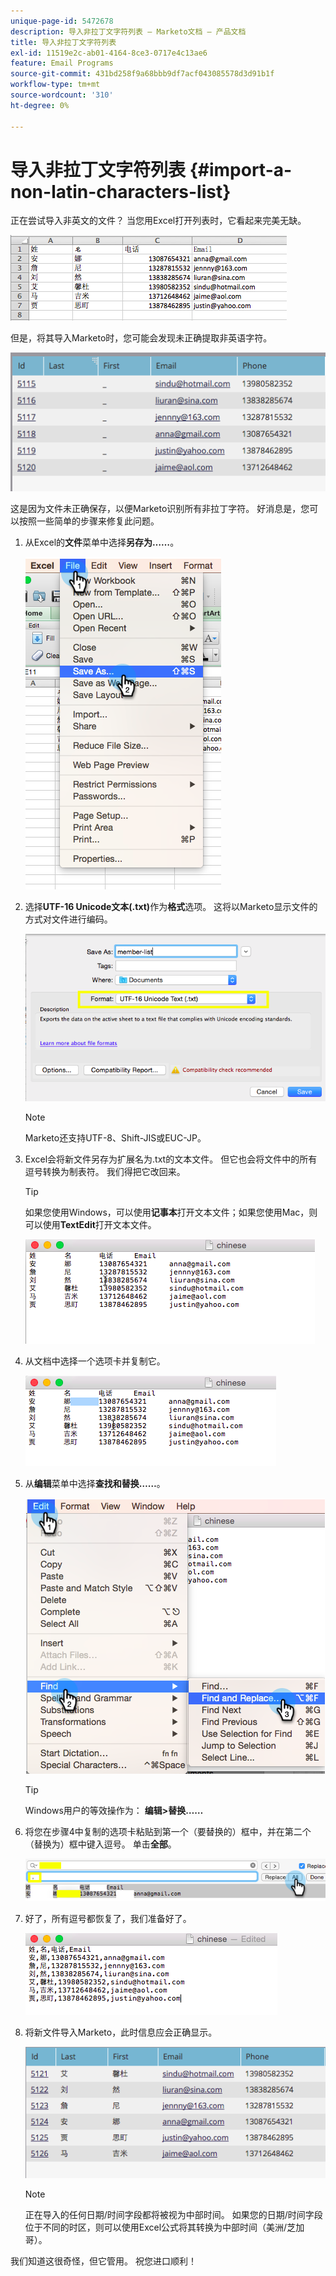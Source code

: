 ```yaml
---
unique-page-id: 5472678
description: 导入非拉丁文字符列表 — Marketo文档 — 产品文档
title: 导入非拉丁文字符列表
exl-id: 11519e2c-ab01-4164-8ce3-0717e4c13ae6
feature: Email Programs
source-git-commit: 431bd258f9a68bbb9df7acf043085578d3d91b1f
workflow-type: tm+mt
source-wordcount: '310'
ht-degree: 0%

---
```


# 导入非拉丁文字符列表 {#import-a-non-latin-characters-list}

正在尝试导入非英文的文件？ 当您用Excel打开列表时，它看起来完美无缺。

![](assets/image2015-2-10-9-3a34-3a57.png)

但是，将其导入Marketo时，您可能会发现未正确提取非英语字符。

![](assets/image2015-2-10-9-3a35-3a49.png)

这是因为文件未正确保存，以便Marketo识别所有非拉丁字符。 好消息是，您可以按照一些简单的步骤来修复此问题。

1. 从Excel的&#x200B;**文件**&#x200B;菜单中选择&#x200B;**另存为……**。

   ![](assets/image2015-2-10-9-3a46-3a44.png)

1. 选择&#x200B;**UTF-16 Unicode文本(.txt)**&#x200B;作为&#x200B;**格式**&#x200B;选项。 这将以Marketo显示文件的方式对文件进行编码。

   ![](assets/image2015-2-10-9-3a48-3a7.png)

   >[!NOTE]
   >
   >Marketo还支持UTF-8、Shift-JIS或EUC-JP。

1. Excel会将新文件另存为扩展名为.txt的文本文件。 但它也会将文件中的所有逗号转换为制表符。 我们得把它改回来。

   >[!TIP]
   >
   >如果您使用Windows，可以使用&#x200B;**记事本**&#x200B;打开文本文件；如果您使用Mac，则可以使用&#x200B;**TextEdit**&#x200B;打开文本文件。

   ![](assets/image2015-2-10-9-3a51-3a41.png)

1. 从文档中选择一个选项卡并复制它。

   ![](assets/image2015-2-10-9-3a55-3a53.png)

1. 从&#x200B;**编辑**&#x200B;菜单中选择&#x200B;**查找和替换……**。

   ![](assets/image2015-2-10-9-3a59-3a8.png)

   >[!TIP]
   >
   >Windows用户的等效操作为： **编辑>替换……**

1. 将您在步骤4中复制的选项卡粘贴到第一个（要替换的）框中，并在第二个（替换为）框中键入逗号。 单击&#x200B;**全部**。

   ![](assets/image2015-2-10-10-3a8-3a53.png)

1. 好了，所有逗号都恢复了，我们准备好了。

   ![](assets/image2015-2-10-10-3a14-3a45.png)

1. 将新文件导入Marketo，此时信息应会正确显示。

   ![](assets/image2015-2-10-10-3a16-3a9.png)

   >[!NOTE]
   >
   >正在导入的任何日期/时间字段都将被视为中部时间。 如果您的日期/时间字段位于不同的时区，则可以使用Excel公式将其转换为中部时间（美洲/芝加哥）。

我们知道这很奇怪，但它管用。 祝您进口顺利！
